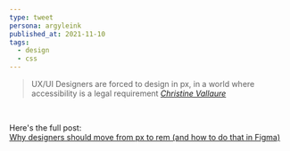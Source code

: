 ```yaml
---
type: tweet
persona: argyleink
published_at: 2021-11-10
tags: 
  - design
  - css
---
```


> UX/UI Designers are forced to design in px, 
in a world where accessibility is a legal requirement
<cite><a href="https://christinevallaure.medium.com/">Christine Vallaure</a></cite>

<br>

Here's the full post:  
[Why designers should move from px to rem (and how to do that in Figma)](https://uxdesign.cc/why-designers-should-move-from-px-to-rem-and-how-to-do-that-in-figma-c0ea23e07a15)